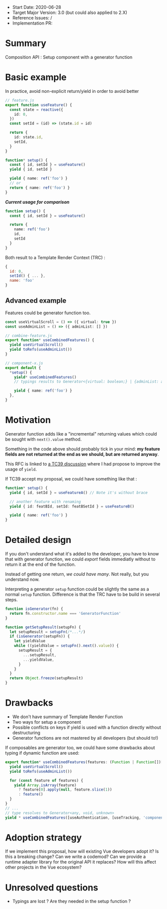- Start Date: 2020-06-28
- Target Major Version: 3.0 (but could also applied to 2.X)
- Reference Issues: /
- Implementation PR:

# Summary

Composition API : Setup component with a generator function

# Basic example

In practice, avoid non-explicit return/yield in order to avoid better

```ts
// feature.js
export function useFeature() {
  const state = reactive({
    id: 0,
  })
  const setId = (id) => (state.id = id)

  return {
    id: state.id,
    setId,
  }
}

function* setup() {
  const { id, setId } = useFeature()
  yield { id, setId }

  yield { name: ref('foo') }
  // or
  return { name: ref('foo') }
}
```

_**Current usage for comparison**_

```ts
function setup() {
  const { id, setId } = useFeature()

  return {
    name: ref('foo')
    id,
    setId
  }
}
```

Both result to a Template Render Context (TRC) :

```js
{
  id: 0,
  setId() { ... },
  name: 'foo'
}
```

## Advanced example

Features could be generator function too.

```ts
const useVirtualScroll = () => ({ virtual: true })
const useAdminList = () => ({ adminList: [] })

// combine-feature.js
export function* useCombinedFeatures() {
  yield useVirtualScroll()
  yield toRefs(useAdminList())
}

// component-x.js
export default {
  *setup() {
    yield* useCombinedFeatures()
    // typings results to Generator<{virtual: boolean;} | {adminList: any[];}, void, unknown>

    yield { name: ref('foo') }
  },
}
```

# Motivation

Generator function adds like a "incremental" returning values which could be sought with `next().value` method.

Something in the code above should probably tick in your mind: **my feature fields are not returned at the end as we should, but are returned anyway**.

This RFC is linked to [a TC39 discussion](https://es.discourse.group/t/yield-destructured-variables/379) where I had propose to improve the usage of `yield`.

If TC39 accept my proposal, we could have something like that :

```ts
function* setup() {
  yield { id, setId } = useFeatureA() // Note it's without brace

  // another feature with renaming
  yield { id: featBId, setId: featBSetId } = useFeatureB()

  yield { name: ref('foo') }
}
```

# Detailed design

If you don't understand what it's added to the developer, you have to know that with generator function, we could _export_ fields immediatly without to return it at the end of the function.

Instead of getting one return, _we could have many_. Not really, but you understand now.

Interpreting a generator `setup` function could be slightly the same as a normal `setup` function.
Difference is that the TRC have to be build in several steps.

```ts
function isGenerator(fn) {
  return fn.constructor.name === 'GeneratorFunction'
}

function getSetupResult(setupFn) {
  let setupResult = setupFn(/*...*/)
  if (isGenerator(setupFn)) {
    let yieldValue
    while ((yieldValue = setupFn().next().value)) {
      setupResult = {
        ...setupResult,
        ...yieldValue,
      }
    }
  }
  return Object.freeze(setupResult)
}
```

# Drawbacks

- We don't have summary of Template Render Function
- Two ways for setup a component
- Possible conflicts on keys if yield is used with a function directly without destructuring
- Generator functions are not mastered by all developers (but should to!)

If composables are generator too, we could have some drawbacks about typing if dynamic function are used:

```ts
export function* useCombinedFeatures(features: (Function | Function[])[] = []) {
  yield useVirtualScroll()
  yield toRefs(useAdminList())

  for (const feature of features) {
    yield Array.isArray(feature)
      ? feature[0].apply(null, feature.slice(1))
      : feature()
  }
}
// ...
// type resolves to Generator<any, void, unknown>
yield * useCombinedFeatures([useAuthentication, [useTracking, 'component-x']])
```

# Adoption strategy

If we implement this proposal, how will existing Vue developers adopt it? Is
this a breaking change? Can we write a codemod? Can we provide a runtime adapter library for the original API it replaces? How will this affect other projects in the Vue ecosystem?

# Unresolved questions

- Typings are lost ? Are they needed in the setup function ?
